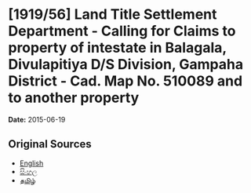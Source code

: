 # [1919/56] Land Title Settlement Department - Calling for Claims to property of intestate in Balagala, Divulapitiya D/S Division, Gampaha District - Cad. Map No. 510089 and to another property

**Date:** 2015-06-19

## Original Sources

- [English](https://documents.gov.lk/view/extra-gazettes/2015/6/1919-56_E.pdf)
- [සිංහල](https://documents.gov.lk/view/extra-gazettes/2015/6/1919-56_S.pdf)
- [தமிழ்](https://documents.gov.lk/view/extra-gazettes/2015/6/1919-56_T.pdf)
